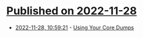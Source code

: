 # [Published on 2022-11-28](index.md)

* [2022-11-28, 10:59:21](https://lobste.rs/s/vx0uzs/using_your_core_dumps) - [Using Your Core Dumps](https://www.logikalsolutions.com/wordpress/information-technology/core-dumps-2/)
